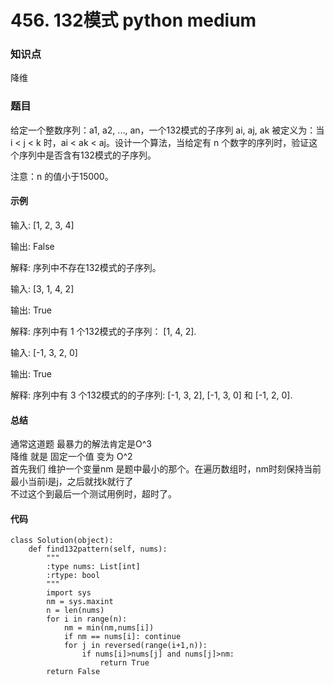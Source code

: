 # 456. 132模式 python medium

### 知识点

降维

### 题目

给定一个整数序列：a1, a2, ..., an，一个132模式的子序列 ai, aj, ak 被定义为：当 i < j < k 时，ai < ak < aj。设计一个算法，当给定有 n 个数字的序列时，验证这个序列中是否含有132模式的子序列。

注意：n 的值小于15000。

#### 示例 

输入: [1, 2, 3, 4]

输出: False

解释: 序列中不存在132模式的子序列。

输入: [3, 1, 4, 2]

输出: True

解释: 序列中有 1 个132模式的子序列： [1, 4, 2].

输入: [-1, 3, 2, 0]

输出: True

解释: 序列中有 3 个132模式的的子序列: [-1, 3, 2], [-1, 3, 0] 和 [-1, 2, 0].

#### 总结
通常这道题 最暴力的解法肯定是O^3  
降维 就是 固定一个值 变为 O^2  
首先我们 维护一个变量nm 是题中最小的那个。在遍历数组时，nm时刻保持当前最小当前i是j，之后就找k就行了  
不过这个到最后一个测试用例时，超时了。

#### 代码
```
class Solution(object):
    def find132pattern(self, nums):
        """
        :type nums: List[int]
        :rtype: bool
        """
        import sys
        nm = sys.maxint
        n = len(nums)
        for i in range(n):
            nm = min(nm,nums[i])
            if nm == nums[i]: continue
            for j in reversed(range(i+1,n)):
                if nums[i]>nums[j] and nums[j]>nm:
                    return True
        return False
```
